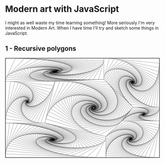 # Modern art with JavaScript

I might as well waste my time learning something! More seriously I'm very interested in Modern Art. When I have time I'll try and sketch some things in JavaScript.

## 1 - Recursive polygons

![polygons](screenshots/1_recursive_polygons.png)
